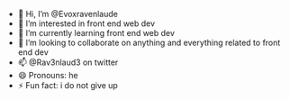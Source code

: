 - 👋 Hi, I’m @Evoxravenlaude
- 👀 I’m interested in front end web dev
- 🌱 I’m currently learning front end web dev
- 💞️ I’m looking to collaborate on anything and everything related to front end dev
- 📫 @Rav3nlaud3 on twitter
- 😄 Pronouns: he
- ⚡ Fun fact: i do not give up

<!---
Evoxravenlaude/Evoxravenlaude is a ✨ special ✨ repository because its `README.md` (this file) appears on your GitHub profile.
You can click the Preview link to take a look at your changes.
--->
